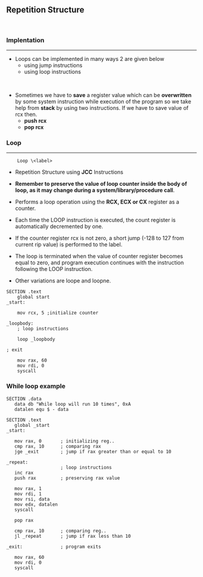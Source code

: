 ## Repetition Structure

<br>

### Implentation
---

- Loops can be implemented in many ways 2 are given below
  - using jump instructions
  - using loop instructions

<br>

- Sometimes we have to **save** a register value which can be **overwritten** by some system instruction while execution of the program so we take help from **stack** by using two instructions. If we have to save value of rcx then.
  - **push rcx**
  - **pop rcx**

### Loop
---

```
    Loop \<label>
```

- Repetition Structure using **JCC** Instructions

- **Remember to preserve the
value of loop counter inside the
body of loop, as it may change
during a system/library/procedure
call**.

- Performs a loop operation using the
**RCX, ECX or CX** register as a counter.

- Each time the LOOP instruction is
executed, the count register is
automatically decremented by one.

- If the counter register rcx is not zero, a
short jump (-128 to 127 from current rip
value) is performed to the label.

- The loop is terminated when the value of
counter register becomes equal to zero,
and program execution continues with
the instruction following the LOOP
instruction.

- Other variations are loope and loopne.

```
SECTION .text
    global start
_start:

    mov rcx, 5 ;initialize counter

_loopbody:
    ; loop instructions

    loop _loopbody

; exit

    mov rax, 60
    mov rdi, 0
    syscall
```


### While loop example 

```
SECTION .data
   data db "While loop will run 10 times", 0xA
   datalen equ $ - data

SECTION .text  
   global _start   
_start:

   mov rax, 0       ; initializing reg..
   cmp rax, 10      ; comparing rax
   jge _exit        ; jump if rax greater than or equal to 10

_repeat:
                    ; loop instructions
   inc rax
   push rax         ; preserving rax value

   mov rax, 1               
   mov rdi, 1                
   mov rsi, data              
   mov edx, datalen           
   syscall

   pop rax

   cmp rax, 10      ; comparing reg..
   jl _repeat       ; jump if rax less than 10

_exit:              ; program exits

   mov rax, 60      
   mov rdi, 0      
   syscall
```